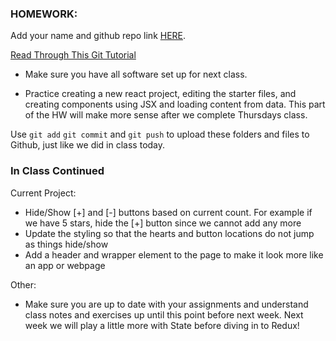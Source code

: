 ### HOMEWORK:

Add your name and github repo link [HERE](https://docs.google.com/spreadsheets/d/1X7TnFc6TbQwud-114cke1xuOaX5ZSzJ1sz-MhlLnFZ4/edit?gid=0#gid=0).

[Read Through This Git Tutorial](http://rogerdudler.github.io/git-guide/)

- Make sure you have all software set up for next class.

- Practice creating a new react project, editing the starter files, and creating components using JSX and loading content from data. This part of the HW will make more sense after we complete Thursdays class.

Use `git add` `git commit` and `git push` to upload these folders and files to Github, just like we did in class today.

### In Class Continued

Current Project:
- Hide/Show [+] and [-] buttons based on current count. For example if we have 5 stars, hide the [+] button since we cannot add any more
- Update the styling so that the hearts and button locations do not jump as things hide/show
- Add a header and wrapper element to the page to make it look more like an app or webpage

Other:
- Make sure you are up to date with your assignments and understand class notes and exercises up until this point before next week. Next week we will play a little more with State before diving in to Redux!
